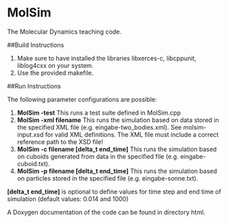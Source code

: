 MolSim
===

The Molecular Dynamics teaching code.

##Build Instructions

1. Make sure to have installed the libraries libxerces-c, libcppunit, liblog4cxx on your system.
2. Use the provided makefile.

##Run Instructions

The following parameter configurations are possible:

1. **MolSim -test**	This runs a test suite defined in MolSim.cpp
2. **MolSim -xml filename**	This runs the simulation based on data stored in the specified XML file (e.g. eingabe-two_bodies.xml). See molsim-input.xsd for valid XML definitions. The XML file must include a correct reference path to the XSD file!
3. **MolSim -c filename [delta_t end_time]**	This runs the simulation based on cuboids generated from data in the specified file (e.g. eingabe-cuboid.txt).
4. **MolSim -p filename [delta_t end_time]**	This runs the simulation based on particles stored in the specified file (e.g. eingabe-sonne.txt).

**[delta_t end_time]** is optional to define values for time step and end time of simulation (default values: 0.014 and 1000)

A Doxygen documentation of the code can be found in directory html.